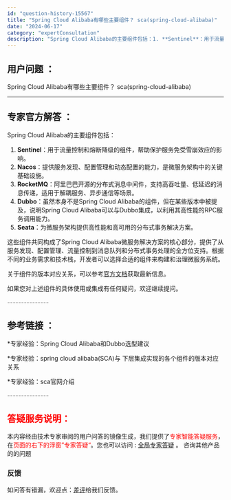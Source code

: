 ```yaml
---
id: "question-history-15567"
title: "Spring Cloud Alibaba有哪些主要组件？ sca(spring-cloud-alibaba)"
date: "2024-06-17"
category: "expertConsultation"
description: "Spring Cloud Alibaba的主要组件包括：1. **Sentinel**：用于流量控制和熔断降级的组件，帮助保护服务免受雪崩效应的影响。2. **Nacos**：提供服务发现、配置管理和动态配置的能力，是微服务架构中的关键基础设施。3. **RocketMQ**：阿里巴巴开源的分布式消"
---
```


## 用户问题 ： 
 Spring Cloud Alibaba有哪些主要组件？ sca(spring-cloud-alibaba) 

---------------
## 专家官方解答 ：

Spring Cloud Alibaba的主要组件包括：

1. **Sentinel**：用于流量控制和熔断降级的组件，帮助保护服务免受雪崩效应的影响。
2. **Nacos**：提供服务发现、配置管理和动态配置的能力，是微服务架构中的关键基础设施。
3. **RocketMQ**：阿里巴巴开源的分布式消息中间件，支持高吞吐量、低延迟的消息传递，适用于解耦服务、异步通信等场景。
4. **Dubbo**：虽然本身不是Spring Cloud Alibaba的组件，但在某些版本中被提及，说明Spring Cloud Alibaba可以与Dubbo集成，以利用其高性能的RPC服务调用能力。
5. **Seata**：为微服务架构提供高性能和高可用的分布式事务解决方案。

这些组件共同构成了Spring Cloud Alibaba微服务解决方案的核心部分，提供了从服务发现、配置管理、流量控制到消息队列和分布式事务处理的全方位支持。根据不同的业务需求和技术栈，开发者可以选择合适的组件来构建和治理微服务系统。

关于组件的版本对应关系，可以参考[官方文档](https://sca.aliyun.com/docs/2023/overview/version-explain/)获取最新信息。

如果您对上述组件的具体使用或集成有任何疑问，欢迎继续提问。


<font color="#949494">---------------</font> 


## 参考链接 ：

*专家经验：Spring Cloud Alibaba和Dubbo选型建议 
 
 *专家经验：spring cloud alibaba(SCA)与 下层集成实现的各个组件的版本对应关系 
 
 *专家经验：sca官网介绍 


 <font color="#949494">---------------</font> 
 


## <font color="#FF0000">答疑服务说明：</font> 

本内容经由技术专家审阅的用户问答的镜像生成，我们提供了<font color="#FF0000">专家智能答疑服务</font>，在<font color="#FF0000">页面的右下的浮窗”专家答疑“</font>。您也可以访问 : [全局专家答疑](https://opensource.alibaba.com/chatBot) 。 咨询其他产品的的问题

### 反馈
如问答有错漏，欢迎点：[差评](https://ai.nacos.io/user/feedbackByEnhancerGradePOJOID?enhancerGradePOJOId=15592)给我们反馈。
